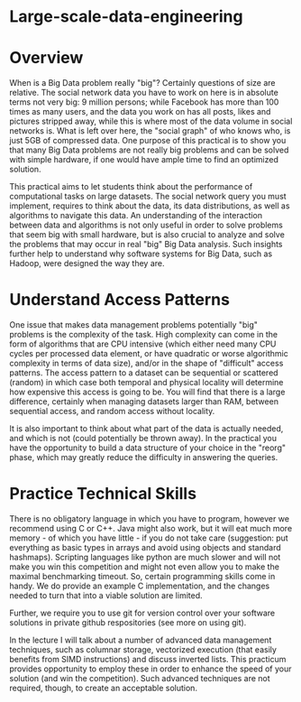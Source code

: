 # Large-scale-data-engineering
# Overview
When is a Big Data problem really "big"? Certainly questions of size are relative. The social network data you have to work on here is in absolute terms not very big: 9 million persons; while Facebook has more than 100 times as many users, and the data you work on has all posts, likes and pictures stripped away, while this is where most of the data volume in social networks is. What is left over here, the "social graph" of who knows who, is just 5GB of compressed data. One purpose of this practical is to show you that many Big Data problems are not really big problems and can be solved with simple hardware, if one would have ample time to find an optimized solution.

This practical aims to let students think about the performance of computational tasks on large datasets. The social network query you must implement, requires to think about the data, its data distributions, as well as algorithms to navigate this data. An understanding of the interaction between data and algorithms is not only useful in order to solve problems that seem big with small hardware, but is also crucial to analyze and solve the problems that may occur in real "big" Big Data analysis. Such insights further help to understand why software systems for Big Data, such as Hadoop, were designed the way they are.

# Understand Access Patterns
One issue that makes data management problems potentially "big" problems is the complexity of the task. High complexity can come in the form of algorithms that are CPU intensive (which either need many CPU cycles per processed data element, or have quadratic or worse algorithmic complexity in terms of data size), and/or in the shape of "difficult" access patterns. The access pattern to a dataset can be sequential or scattered (random) in which case both temporal and physical locality will determine how expensive this access is going to be. You will find that there is a large difference, certainly when managing datasets larger than RAM, between sequential access, and random access without locality.

It is also important to think about what part of the data is actually needed, and which is not (could potentially be thrown away). In the practical you have the opportunity to build a data structure of your choice in the "reorg" phase, which may greatly reduce the difficulty in answering the queries.

# Practice Technical Skills
There is no obligatory language in which you have to program, however we recommend using C or C++. Java might also work, but it will eat much more memory - of which you have little - if you do not take care (suggestion: put everything as basic types in arrays and avoid using objects and standard hashmaps). Scripting languages like python are much slower and will not make you win this competition and might not even allow you to make the maximal benchmarking timeout. So, certain programming skills come in handy. We do provide an example C implementation, and the changes needed to turn that into a viable solution are limited.

Further, we require you to use git for version control over your software solutions in private github respositories (see more on using git).

In the lecture I will talk about a number of advanced data management techniques, such as columnar storage, vectorized execution (that easily benefits from SIMD instructions) and discuss inverted lists. This practicum provides opportunity to employ these in order to enhance the speed of your solution (and win the competition). Such advanced techniques are not required, though, to create an acceptable solution.
